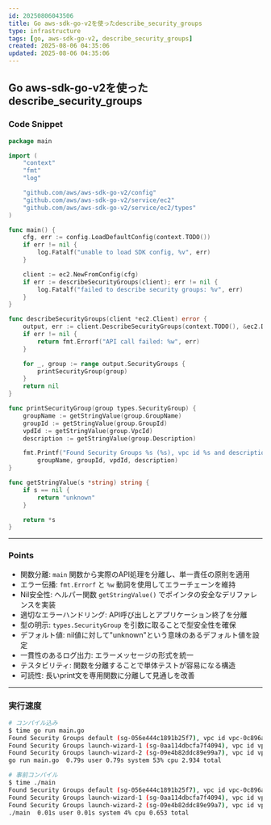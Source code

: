 ```yaml
---
id: 20250806043506
title: Go aws-sdk-go-v2を使ったdescribe_security_groups
type: infrastructure
tags: [go, aws-sdk-go-v2, describe_security_groups]
created: 2025-08-06 04:35:06
updated: 2025-08-06 04:35:06
---
```


## Go aws-sdk-go-v2を使ったdescribe_security_groups

### Code Snippet

```go
package main

import (
	"context"
	"fmt"
	"log"

	"github.com/aws/aws-sdk-go-v2/config"
	"github.com/aws/aws-sdk-go-v2/service/ec2"
	"github.com/aws/aws-sdk-go-v2/service/ec2/types"
)

func main() {
	cfg, err := config.LoadDefaultConfig(context.TODO())
	if err != nil {
		log.Fatalf("unable to load SDK config, %v", err)
	}

	client := ec2.NewFromConfig(cfg)
	if err := describeSecurityGroups(client); err != nil {
		log.Fatalf("failed to describe security groups: %v", err)
	}
}

func describeSecurityGroups(client *ec2.Client) error {
	output, err := client.DescribeSecurityGroups(context.TODO(), &ec2.DescribeSecurityGroupsInput{})
	if err != nil {
		return fmt.Errorf("API call failed: %w", err)
	}

	for _, group := range output.SecurityGroups {
		printSecurityGroup(group)
	}
	return nil
}

func printSecurityGroup(group types.SecurityGroup) {
	groupName := getStringValue(group.GroupName)
	groupId := getStringValue(group.GroupId)
	vpdId := getStringValue(group.VpcId)
	description := getStringValue(group.Description)

	fmt.Printf("Found Security Groups %s (%s), vpc id %s and description %s\n",
		groupName, groupId, vpdId, description)
}

func getStringValue(s *string) string {
	if s == nil {
		return "unknown"
	}

	return *s
}
```

---

### Points

- 関数分離: `main` 関数から実際のAPI処理を分離し、単一責任の原則を適用
- エラー伝播: `fmt.Errorf` と `%w` 動詞を使用してエラーチェーンを維持
- Nil安全性: ヘルパー関数 `getStringValue()` でポインタの安全なデリファレンスを実装
- 適切なエラーハンドリング: API呼び出しとアプリケーション終了を分離
- 型の明示: `types.SecurityGroup` を引数に取ることで型安全性を確保
- デフォルト値: nil値に対して"unknown"という意味のあるデフォルト値を設定
- 一貫性のあるログ出力: エラーメッセージの形式を統一
- テスタビリティ: 関数を分離することで単体テストが容易になる構造
- 可読性: 長いprint文を専用関数に分離して見通しを改善

---

### 実行速度

```bash
# コンパイル込み
$ time go run main.go
Found Security Groups default (sg-056e444c1891b25f7), vpc id vpc-0c896a4cf4a0ea47e and description default VPC security group
Found Security Groups launch-wizard-1 (sg-0aa114dbcfa7f4094), vpc id vpc-0c896a4cf4a0ea47e and description launch-wizard-1 created 2025-06-23T19:28:45.143Z
Found Security Groups launch-wizard-2 (sg-09e4b82ddc89e99a7), vpc id vpc-0c896a4cf4a0ea47e and description launch-wizard-2 created 2025-06-23T19:39:03.390Z
go run main.go  0.79s user 0.79s system 53% cpu 2.934 total

# 事前コンパイル
$ time ./main
Found Security Groups default (sg-056e444c1891b25f7), vpc id vpc-0c896a4cf4a0ea47e and description default VPC security group
Found Security Groups launch-wizard-1 (sg-0aa114dbcfa7f4094), vpc id vpc-0c896a4cf4a0ea47e and description launch-wizard-1 created 2025-06-23T19:28:45.143Z
Found Security Groups launch-wizard-2 (sg-09e4b82ddc89e99a7), vpc id vpc-0c896a4cf4a0ea47e and description launch-wizard-2 created 2025-06-23T19:39:03.390Z
./main  0.01s user 0.01s system 4% cpu 0.653 total
```
